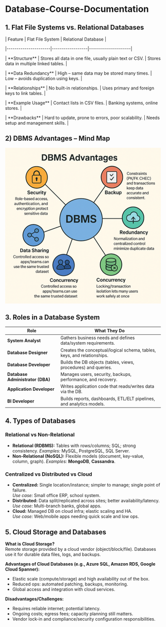 # Database-Course-Documentation



## 1\. Flat File Systems vs. Relational Databases



| Feature              | Flat File System | Relational Database |

|----------------------|------------------|---------------------|

| \*\*Structure\*\*        | Stores all data in one file, usually plain text or CSV. | Stores data in multiple linked tables. |

| \*\*Data Redundancy\*\*  | High – same data may be stored many times. | Low – avoids duplication using keys. |

| \*\*Relationships\*\*    | No built-in relationships. | Uses primary and foreign keys to link tables. |

| \*\*Example Usage\*\*    | Contact lists in CSV files. | Banking systems, online stores. |

| \*\*Drawbacks\*\*        | Hard to update, prone to errors, poor scalability. | Needs setup and management skills. |





## 2) DBMS Advantages – Mind Map

![DBMS Advantages Mind Map](images/dbms-mindmap.png)





## 3\. Roles in a Database System
| Role | What They Do |
|------|--------------|
| **System Analyst** | Gathers business needs and defines data/system requirements. |
| **Database Designer** | Creates the conceptual/logical schema, tables, keys, and relationships. |
| **Database Developer** | Builds the DB objects (tables, views, procedures) and queries. |
| **Database Administrator (DBA)** | Manages users, security, backups, performance, and recovery. |
| **Application Developer** | Writes application code that reads/writes data via the DB. |
| **BI Developer** | Builds reports, dashboards, ETL/ELT pipelines, and analytics models. |


## 4\. Types of Databases
### Relational vs Non-Relational
- **Relational (RDBMS):** Tables with rows/columns; SQL; strong consistency. *Examples:* MySQL, PostgreSQL, SQL Server.  
- **Non-Relational (NoSQL):** Flexible models (document, key-value, column, graph). *Examples:* **MongoDB**, **Cassandra**.

### Centralized vs Distributed vs Cloud
- **Centralized:** Single location/instance; simpler to manage; single point of failure.  
  *Use case:* Small office ERP, school system.
- **Distributed:** Data split/replicated across sites; better availability/latency.  
  *Use case:* Multi-branch banks, global apps.
- **Cloud:** Managed DB on cloud infra; elastic scaling and HA.  
  *Use case:* Web/mobile apps needing quick scale and low ops.


## 5\. Cloud Storage and Databases

**What is Cloud Storage?**  
Remote storage provided by a cloud vendor (object/block/file). Databases use it for durable data files, logs, and backups.

**Advantages of Cloud Databases (e.g., Azure SQL, Amazon RDS, Google Cloud Spanner):**
- Elastic scale (compute/storage) and high availability out of the box.
- Reduced ops: automated patching, backups, monitoring.
- Global access and integration with cloud services.

**Disadvantages/Challenges:**
- Requires reliable internet; potential latency.
- Ongoing costs; egress fees; capacity planning still matters.
- Vendor lock-in and compliance/security configuration responsibilities.
